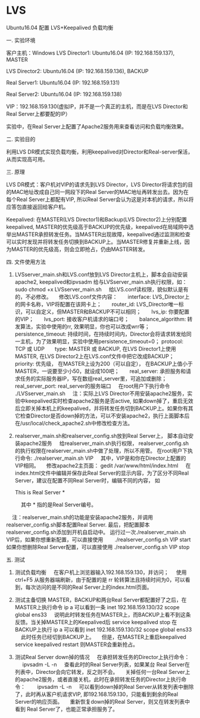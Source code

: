# LVS
Ubuntu16.04 配置 LVS+Keepalived 负载均衡

一. 实验环境

  客户主机：Windows
  LVS Director1: Ubuntu16.04 (IP: 192.168.159.137), MASTER
  
  LVS Director2: Ubuntu16.04 (IP: 192.168.159.136), BACKUP
  
  Real Server1: Ubuntu16.04 (IP: 192.168.159.131)
  
  Real Server2: Ubuntu16.04 (IP: 192.168.159.138)
  
  VIP：192.168.159.130(虚拟IP，并不是一个真正的主机，而是在LVS Director和Real Server上都要配的IP）
  
  实验中，在Real Server上配置了Apache2服务用来查看访问和负载均衡效果。
  
二. 实验目的

  利用LVS DR模式实现负载均衡，利用keepalived对Director和Real-server保活，从而实现高可用。
  
三. 原理

  LVS DR模式：客户机对VIP的请求先到LVS Director，LVS Director将请求包的目的MAC地址改成自己同一网段下的Real Server的MAC地址再转发出去。因为在每个Real Server上都配有VIP, 所以Real Server会认为这是对本机的请求，所以将应答包直接返回给客户机。
  
  Keepalived: 在MASTER(LVS Director1)和Backup(LVS Director2)上分别配置keepalived, MASTER的优先级高于BACKUP的优先级，keepalived在局域网中选举出MASTER承担转发任务。当MASTER出现故障，keepalived通过监测和检查可以实时发现并将转发任务切换到BACKUP上。当MASTER修复并重新上线，因为MASTER的优先级高，则会立即抢占，仍由MASTER转发。
  
四. 文件使用方法
  1. LVSserver_main.sh和LVS.conf放到LVS Director主机上，脚本会自动安装apache2, keepalived和ipvsadm
     给与LVSserver_main.sh执行权限，如：
        sudo chmod +x LVSserver_main.sh
     给LVS.conf读权限，貌似默认是有的，不必修改。
     修改LVS.conf文件内容：
        interface: LVS_Director上的网卡名称，VIP将配置在该网卡上；
        router_id: LVS_Director唯一标识，可以自定义，但MASTER和BACKUP不可以相同；
        lvs_ip: 你要配置的VIP；
        lvs_port: 接收客户机请求的端口号；
        balance_algorithm: 转发算法，实验中使用的rr, 效果明显，你也可以改成wrr等；
        persistence_timeout: 持续时间，在持续时间内，Director会将请求转发给同一主机，为了效果明显，实验中使用persistence_timeout=0；
        protocol: TCP 或 UDP
        type: MASTER 或 BACKUP, 在LVS Director1上使用 MASTER, 在LVS Director2上在LVS.conf文件中把它改成BACKUP；
        priority: 优先级， 在MASTER上设为200（可以自定）， 在BACKUP上值小于MASTER，一说要至少小50，就设成100吧；
        real_server: 承担服务和请求任务的实际服务器IP，写在数组real_server里，可追加或删除；
        real_server_port: real_server的服务端口
     在root用户下执行命令
        ./LVSserver_main.sh
     注：实际上LVS Director不用安装apache2服务，实验中keepalived实时检查apache2服务是否active, 如果down掉了，重启无效后立即关掉本机上的keepalived，并将转发任务切到BACKUP上。如果你有其它检查Director是否down掉的方法，可以不安装apache2，执行上面脚本后在/usr/local/check_apache2.sh中修改检查方法。
     
  2. realserver_main.sh和realserver_config.sh放到Real Server上， 脚本自动安装apache2服务
     给realserver_main.sh执行权限， realserver_config.sh的执行权限在realserver_main.sh中做了处理，所以不用管。
     在root用户下执行命令:
        ./realserver_main.sh VIP
     其中，VIP是和你在Director上配置的VIP相同。
     修改apache2主页面：
        gedit /var/www/html/index.html
     在index.html文件中编辑并保存此Real Server的显示内容，为了区分不同Real Server，建议在配置不同Real Server时，编辑不同的内容， 如
        <p>This is Real Server *</p>
     其中 * 指的是Real Server编号。
     
     注：realserver_main.sh的功能是安装apache2服务，并调用realserver_config.sh脚本配置Real Server. 最后，把配置脚本realserver_config.sh添加到开机自启动中。 运行过一次./realserver_main.sh VIP后，如果你想重新配置，可以直接使用
        ./realserver_config.sh VIP start
        如果你想删除Real Server配置，可以直接使用
        ./realserver_config.sh VIP stop
        
五. 测试
  1. 测试负载均衡
      在客户机上浏览器输入192.168.159.130，并访问；
      使用 ctrl+F5 从服务器端刷新，由于配置的是 rr 轮转算法且持续时间为0，可以看到，每次访问的是不同的Real Server上的index.html页面。
  
  2. 测试主备切换
     MASTER，BACKUP和两台Real Server都配置好了之后，在MASTER上执行命令
        ip a
     可以看到一条
        inet 192.168.159.130/32 scope global ens33
     说明此时转发任务在MASTER上，而BACKUP上看不到这条反馈。当关掉MASTER上的Keepalived后
        service keepalived stop
     在BACKUP上执行
        ip a
     可以看到
        inet 192.168.159.130/32 scope global ens33
     此时任务已经切到BACKUP上。
     但是，在MASTER上重启keepalived
        service keepalived restart
     则MASTER会重新抢占。
     
  3. 测试Real Server down掉的情况
     在承担转发任务的Director上执行命令：
        ipvsadm -L -n
     查看此时的Real Server列表，如果某台 Real Server在列表中，Director会向它转发，反之则不会。
     关掉任何一台Real Server上的apache2服务，或者直接关机，此时在承担转发任务的Director上执行命令：
        ipvsadm -L -n
     可以看到down掉的Real Server从转发列表中删除了，此时再从客户机请求VIP, 即192.168.159.130，只能看到剩余的Real Server的响应页面。
     重新恢复down掉的Real Server，则又在转发列表中看到 Real Server了，也能正常承担服务了。
  
  
  
